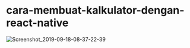 # cara-membuat-kalkulator-dengan-react-native
![Screenshot_2019-09-18-08-37-22-39](https://user-images.githubusercontent.com/52729176/65097421-d6c31b80-d9f0-11e9-91b7-2d35defe5eff.png)
